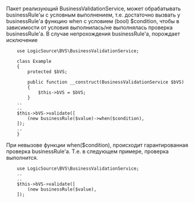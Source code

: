 Пакет реализующий BusinessValidationService, может обрабатывать businessRule'ы c условным выполнением, т.е. достаточно 
вызвать у businessRule'а функцию when с условием (bool) $condition, чтобы в зависимости от условия 
выполнилась/не выполнялась проверка businessRule'а. В случае непрохождения businessRule'а, порождает исключение

        use LogicSource\BVS\BusinessValidationService;
        
        class Example
        {
            protected $bVS;
            
            public function __construct(BusinessValidationService $bVS)
            {
                $this->bVS = $bVS;
            }
        ..
        ..
        $this->bVS->validate([
            (new businessRule($value)->when($condition),
        ]);
        ..
        }
        
При невызове функции when($condition), происходит гарантированная проверка businessRule'а. Т.е. в следующем примере, 
проверка выполнится.


        use LogicSource\BVS\BusinessValidationService;
        ..
        ..
        $this->bVS->validate([
            (new businessRule($value),
        ]);